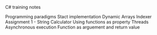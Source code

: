 C# training notes

Programming paradigms
Stact implementation
Dynamic Arrays 
Indexer
Assignment 1 - String Calculator
Using functions as property
Threads
Asynchronous execution
Function as arguement and return value
